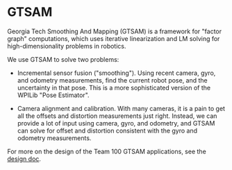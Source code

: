 # GTSAM

Georgia Tech Smoothing And Mapping (GTSAM) is a framework for "factor graph" computations, which uses iterative linearization and LM solving for high-dimensionality problems in robotics.

We use GTSAM to solve two problems:


* Incremental sensor fusion ("smoothing").  Using recent camera, gyro, and odometry measurements, find the current robot pose, and the uncertainty in that pose.  This is a more sophisticated version of the WPILib "Pose Estimator".

* Camera alignment and calibration.  With many cameras, it is a pain to get all the offsets and distortion measurements just right.  Instead, we can provide a lot of input using camera, gyro, and odometry, and GTSAM can solve for offset and distortion consistent with the gyro and odometry measurements.

For more on the design of the Team 100 GTSAM applications, see the [design doc](https://docs.google.com/document/d/1z58ovdQ_rDQaW90we5c4xnuo2mpjdJYAjIfBhLHy2UQ/edit).